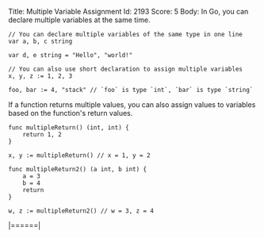 Title: Multiple Variable Assignment
Id: 2193
Score: 5
Body:
In Go, you can declare multiple variables at the same time.

    // You can declare multiple variables of the same type in one line
    var a, b, c string

    var d, e string = "Hello", "world!"

    // You can also use short declaration to assign multiple variables
    x, y, z := 1, 2, 3

    foo, bar := 4, "stack" // `foo` is type `int`, `bar` is type `string`

If a function returns multiple values, you can also assign values to variables based on the function's return values.

    func multipleReturn() (int, int) {
        return 1, 2
    }

    x, y := multipleReturn() // x = 1, y = 2

    func multipleReturn2() (a int, b int) {
        a = 3
        b = 4
        return
    }

    w, z := multipleReturn2() // w = 3, z = 4
|======|
